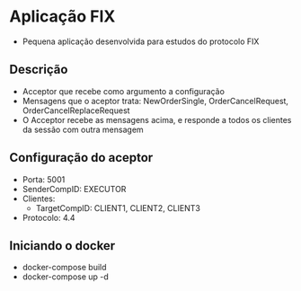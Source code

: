 # Aplicação FIX

- Pequena aplicação desenvolvida para estudos do protocolo FIX

## Descrição

- Acceptor que recebe como argumento a configuração
- Mensagens que o aceptor trata: NewOrderSingle, OrderCancelRequest, OrderCancelReplaceRequest
- O Acceptor recebe as mensagens acima, e responde a todos os clientes da sessão com outra mensagem

## Configuração do aceptor

- Porta: 5001
- SenderCompID: EXECUTOR
- Clientes:
  * TargetCompID: CLIENT1, CLIENT2, CLIENT3
- Protocolo: 4.4

## Iniciando o docker

- docker-compose build
- docker-compose up -d
